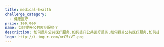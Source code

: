 ```yaml
---
title: medical-health
challenge_category: 
  - 健康医疗
prize: 100,000
name: 如何提升公共医疗服务？
description: 如何提升公共医疗服务,如何提升公共医疗服务,如何提升公共医疗服务,如何提升公共医疗服务.
logo: http://i.imgur.com/mrC5xVT.png
---
```

